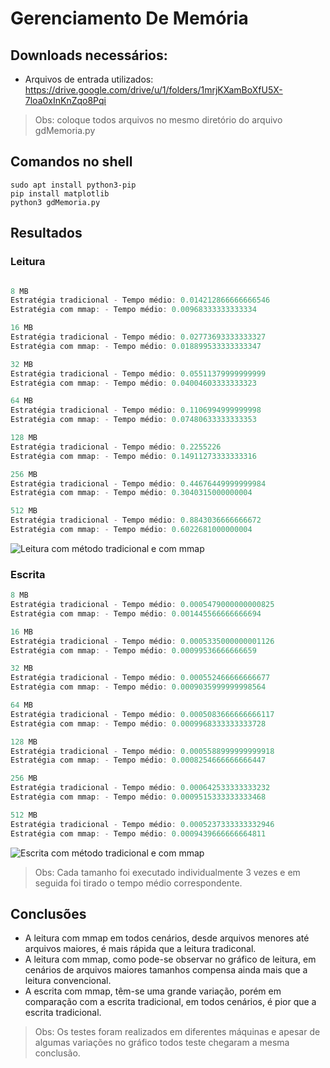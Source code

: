 # Gerenciamento De Memória

## Downloads necessários:
* Arquivos de entrada utilizados: https://drive.google.com/drive/u/1/folders/1mrjKXamBoXfU5X-7loa0xInKnZqo8Pqi
> Obs: coloque todos arquivos no mesmo diretório do arquivo gdMemoria.py

## Comandos no shell
```shell
sudo apt install python3-pip
pip install matplotlib
python3 gdMemoria.py
```



## Resultados

### Leitura

```java

8 MB
Estratégia tradicional - Tempo médio: 0.014212866666666546
Estratégia com mmap: - Tempo médio: 0.00968333333333334

16 MB
Estratégia tradicional - Tempo médio: 0.02773693333333327
Estratégia com mmap: - Tempo médio: 0.018899533333333347

32 MB
Estratégia tradicional - Tempo médio: 0.05511379999999999
Estratégia com mmap: - Tempo médio: 0.04004603333333323

64 MB
Estratégia tradicional - Tempo médio: 0.1106994999999998
Estratégia com mmap: - Tempo médio: 0.07480633333333353

128 MB
Estratégia tradicional - Tempo médio: 0.2255226
Estratégia com mmap: - Tempo médio: 0.14911273333333316

256 MB
Estratégia tradicional - Tempo médio: 0.44676449999999984
Estratégia com mmap: - Tempo médio: 0.3040315000000004

512 MB
Estratégia tradicional - Tempo médio: 0.8843036666666672
Estratégia com mmap: - Tempo médio: 0.6022681000000004
```
![Leitura com método tradicional e com mmap](https://imgur.com/VLRKThA.png)

### Escrita

```java
8 MB
Estratégia tradicional - Tempo médio: 0.0005479000000000825
Estratégia com mmap: - Tempo médio: 0.001445566666666694

16 MB
Estratégia tradicional - Tempo médio: 0.0005335000000001126
Estratégia com mmap: - Tempo médio: 0.00099536666666659

32 MB
Estratégia tradicional - Tempo médio: 0.000552466666666677
Estratégia com mmap: - Tempo médio: 0.0009035999999998564

64 MB
Estratégia tradicional - Tempo médio: 0.0005083666666666117
Estratégia com mmap: - Tempo médio: 0.0009968333333333728

128 MB
Estratégia tradicional - Tempo médio: 0.0005588999999999918
Estratégia com mmap: - Tempo médio: 0.0008254666666666447

256 MB
Estratégia tradicional - Tempo médio: 0.000642533333333232
Estratégia com mmap: - Tempo médio: 0.0009515333333333468

512 MB
Estratégia tradicional - Tempo médio: 0.0005237333333332946
Estratégia com mmap: - Tempo médio: 0.0009439666666664811
```
![Escrita com método tradicional e com mmap](https://imgur.com/MdR4JJW.png)

> Obs: Cada tamanho foi executado individualmente 3 vezes e em seguida foi tirado o tempo médio correspondente.

## Conclusões
* A leitura com mmap em todos cenários, desde arquivos menores até arquivos maiores, é mais rápida que a leitura tradiconal.
* A leitura com mmap, como pode-se observar no gráfico de leitura, em cenários de arquivos maiores tamanhos compensa ainda mais que a leitura convencional.
* A escrita com mmap, têm-se uma grande variação, porém em comparação com a escrita tradicional, em todos cenários, é pior que a escrita tradicional.
> Obs: Os testes foram realizados em diferentes máquinas e apesar de algumas variações no gráfico todos teste chegaram a mesma conclusão.
